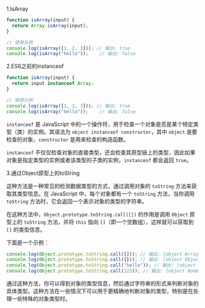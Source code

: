 1.IsArray

```js
function isArray(input) {
  return Array.isArray(input);
}

// 使用示例
console.log(isArray([1, 2, 3])); // 输出: true
console.log(isArray("hello"));    // 输出: false
```



2.ES6之前的instanceof

```js
function isArray(input) {
  return input instanceof Array;
}

// 使用示例
console.log(isArray([1, 2, 3])); // 输出: true
console.log(isArray("hello"));    // 输出: false
```

`instanceof` 是 JavaScript 中的一个操作符，用于检查一个对象是否是某个特定类型（类）的实例。其语法为 `object instanceof constructor`，其中 `object` 是要检查的对象，`constructor` 是用来检查的构造函数。

`instanceof` 不仅仅检查对象的直接类型，还会检查其原型链上的类型，因此如果对象是指定类型的实例或者该类型的子类的实例，`instanceof` 都会返回 `true`。



3.通过Object原型上的toString

这种方法是一种常见的检测数据类型的方式，通过调用对象的 `toString` 方法来获取其类型信息。在 JavaScript 中，每个对象都有一个 `toString` 方法，当你调用 `toString` 方法时，它会返回一个表示对象的类型的字符串。

在这种方法中，`Object.prototype.toString.call([])` 的作用是调用 `Object` 原型上的 `toString` 方法，并将 `this` 指向 `[]`（即一个空数组），这样就可以获取到 `[]` 的类型信息。

下面是一个示例：

```js
console.log(Object.prototype.toString.call([])); // 输出: [object Array]
console.log(Object.prototype.toString.call({})); // 输出: [object Object]
console.log(Object.prototype.toString.call("hello")); // 输出: [object String]
console.log(Object.prototype.toString.call(123)); // 输出: [object Number]
```

通过这种方法，你可以得到对象的类型信息，然后通过字符串的形式来判断对象的具体类型。这种方法在一些情况下可以用于更精确地判断对象的类型，特别是在处理一些特殊的对象类型时。